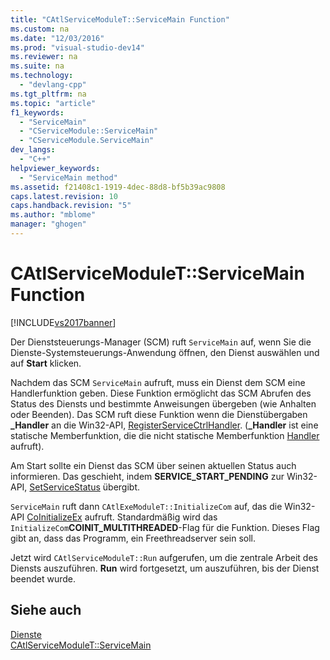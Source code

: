 ```yaml
---
title: "CAtlServiceModuleT::ServiceMain Function"
ms.custom: na
ms.date: "12/03/2016"
ms.prod: "visual-studio-dev14"
ms.reviewer: na
ms.suite: na
ms.technology: 
  - "devlang-cpp"
ms.tgt_pltfrm: na
ms.topic: "article"
f1_keywords: 
  - "ServiceMain"
  - "CServiceModule::ServiceMain"
  - "CServiceModule.ServiceMain"
dev_langs: 
  - "C++"
helpviewer_keywords: 
  - "ServiceMain method"
ms.assetid: f21408c1-1919-4dec-88d8-bf5b39ac9808
caps.latest.revision: 10
caps.handback.revision: "5"
ms.author: "mblome"
manager: "ghogen"
---
```

# CAtlServiceModuleT::ServiceMain Function
[!INCLUDE[vs2017banner](../assembler/inline/includes/vs2017banner.md)]

Der Dienststeuerungs\-Manager \(SCM\) ruft `ServiceMain` auf, wenn Sie die Dienste\-Systemsteuerungs\-Anwendung öffnen, den Dienst auswählen und auf **Start** klicken.  
  
 Nachdem das SCM `ServiceMain` aufruft, muss ein Dienst dem SCM eine Handlerfunktion geben.  Diese Funktion ermöglicht das SCM Abrufen des Status des Diensts und bestimmte Anweisungen übergeben \(wie Anhalten oder Beenden\).  Das SCM ruft diese Funktion wenn die Dienstübergaben **\_Handler** an die Win32\-API, [RegisterServiceCtrlHandler](http://msdn.microsoft.com/library/windows/desktop/ms685054).  \(**\_Handler** ist eine statische Memberfunktion, die die nicht statische Memberfunktion [Handler](../atl/catlservicemodulet-handler-function.md) aufruft\).  
  
 Am Start sollte ein Dienst das SCM über seinen aktuellen Status auch informieren.  Das geschieht, indem **SERVICE\_START\_PENDING** zur Win32\-API, [SetServiceStatus](http://msdn.microsoft.com/library/windows/desktop/ms686241) übergibt.  
  
 `ServiceMain` ruft dann `CAtlExeModuleT::InitializeCom` auf, das die Win32\-API [CoInitializeEx](http://msdn.microsoft.com/library/windows/desktop/ms695279) aufruft.  Standardmäßig wird das `InitializeCom`**COINIT\_MULTITHREADED**\-Flag für die Funktion.  Dieses Flag gibt an, dass das Programm, ein Freethreadserver sein soll.  
  
 Jetzt wird `CAtlServiceModuleT::Run` aufgerufen, um die zentrale Arbeit des Diensts auszuführen.  **Run** wird fortgesetzt, um auszuführen, bis der Dienst beendet wurde.  
  
## Siehe auch  
 [Dienste](../atl/atl-services.md)   
 [CAtlServiceModuleT::ServiceMain](../Topic/CAtlServiceModuleT::ServiceMain.md)